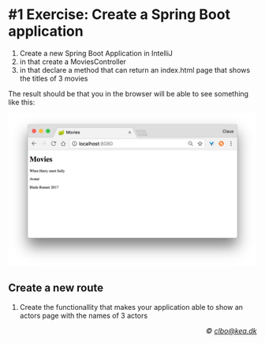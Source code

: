 # #1 Exercise: Create a Spring Boot application

1. Create a new Spring Boot Application in IntelliJ
2. in that create a MoviesController
3. in that declare a method that can return an index.html page that shows the titles of 3 movies

The result should be that you in the browser will be able to see something like this:

![](movies_in_browser.png)    

## Create a new route

1. Create the functionallity that makes your application able to show an actors page with the names of 3 actors

_<div align="right">&copy; clbo@kea.dk</div>_
